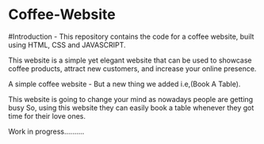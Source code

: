 # Coffee-Website
#Introduction - This repository contains the code for a coffee website, built using HTML, CSS and JAVASCRIPT.

This website is a simple yet elegant website that can be used to showcase coffee products, attract new customers, and increase your online presence.

A simple coffee website - But a new thing we added i.e,(Book A Table).

This website is going to change your mind as nowadays people are getting busy 
So, using this website they can easily book a table whenever they got time for their love ones.

Work in progress..........
